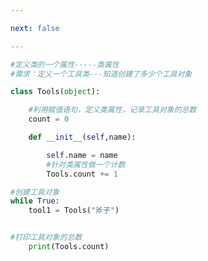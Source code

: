 ```yaml
---

next: false

---
```




<BlogInfo id="943"/>

```python
#定义类的一个属性-----类属性
#需求：定义一个工具类---知道创建了多少个工具对象

class Tools(object):

    #利用赋值语句，定义类属性，记录工具对象的总数
    count = 0

    def __init__(self,name):

        self.name = name
        #针对类属性做一个计数
        Tools.count += 1

#创建工具对象
while True:
    tool1 = Tools("斧子")


#打印工具对象的总数
    print(Tools.count)

```



<ActionBox />
